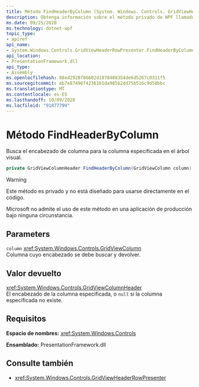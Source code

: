 ```yaml
---
title: Método FindHeaderByColumn (System. Windows. Controls. GridViewHeaderRowPresenter)
description: Obtenga información sobre el método privado de WPF llamado FindHeaderByColumn.
ms.date: 09/25/2020
ms.technology: dotnet-wpf
topic_type:
- apiref
api_name:
- System.Windows.Controls.GridViewHeaderRowPresenter.FindHeaderByColumn
api_location:
- PresentationFramework.dll
api_type:
- Assembly
ms.openlocfilehash: 88ed2928f86602d1078488354de6d5267c0311f5
ms.sourcegitcommit: eb7e87496f42361b1da98562dd75b516c9d58bbc
ms.translationtype: MT
ms.contentlocale: es-ES
ms.lasthandoff: 10/09/2020
ms.locfileid: "91877799"
---
```

# <a name="findheaderbycolumn-method"></a>Método FindHeaderByColumn

Busca el encabezado de columna para la columna especificada en el árbol visual.

```csharp
private GridViewColumnHeader FindHeaderByColumn(GridViewColumn column)
```

> [!WARNING]
> Este método es privado y no está diseñado para usarse directamente en el código.
>
> Microsoft no admite el uso de este método en una aplicación de producción bajo ninguna circunstancia.

## <a name="parameters"></a>Parameters

`column` <xref:System.Windows.Controls.GridViewColumn>\
Columna cuyo encabezado se debe buscar y devolver.

## <a name="return-value"></a>Valor devuelto

<xref:System.Windows.Controls.GridViewColumnHeader>\
El encabezado de la columna especificada, o `null` si la columna especificada no existe.

## <a name="requirements"></a>Requisitos

**Espacio de nombres:** <xref:System.Windows.Controls>

**Ensamblado:** PresentationFramework.dll

## <a name="see-also"></a>Consulte también

- <xref:System.Windows.Controls.GridViewHeaderRowPresenter>
